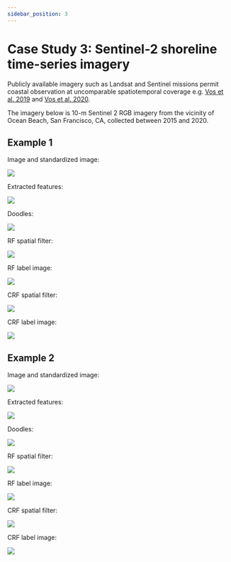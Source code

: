 ```yaml
---
sidebar_position: 3
---
```



# Case Study 3: Sentinel-2 shoreline time-series imagery

Publicly available imagery such as Landsat and Sentinel missions permit coastal observation at uncomparable spatiotemporal coverage e.g. [Vos et al. 2019](../tutorial-extras/references) and [Vos et al. 2020](../tutorial-extras/references).

The imagery below is 10-m Sentinel 2 RGB imagery from the vicinity of Ocean Beach, San Francisco, CA, collected between 2015 and 2020.


## Example 1

Image and standardized image:

![](/img/casestudy3/ex1/filt.png)

Extracted features:

![](/img/casestudy3/ex1/feats.png)

Doodles:

![](/img/casestudy3/ex1/doodles.png)

<!-- Feature importances:

![](/img/casestudy3/ex1/feat_imps.png) -->

RF spatial filter:

![](/img/casestudy3/ex1/rf_spatfilt.png)

RF label image:

![](/img/casestudy3/ex1/rf_label.png)

CRF spatial filter:

![](/img/casestudy3/ex1/crf_spatfilt.png)

CRF label image:

![](/img/casestudy3/ex1/label.png)



## Example 2

Image and standardized image:

![](/img/casestudy3/ex2/filt.png)

Extracted features:

![](/img/casestudy3/ex2/feats.png)

Doodles:

![](/img/casestudy3/ex2/doodles.png)

<!-- Feature importances:

![](/img/casestudy3/ex2/feat_imps.png) -->

RF spatial filter:

![](/img/casestudy3/ex2/rf_spatfilt.png)

RF label image:

![](/img/casestudy3/ex2/rf_label.png)

CRF spatial filter:

![](/img/casestudy3/ex2/crf_spatfilt.png)

CRF label image:

![](/img/casestudy3/ex2/label.png)
